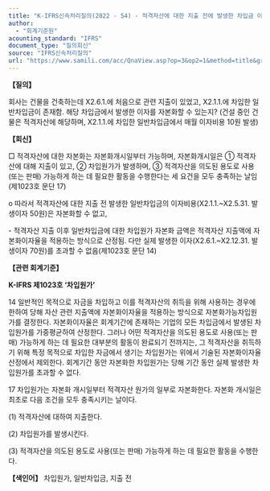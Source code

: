 ```yaml
---
title: "K-IFRS신속처리질의(2022 - 54) - 적격자산에 대한 지출 전에 발생한 차입금 이자"
author:
  - "회계기준원"
acounting_standard: "IFRS"
document_type: "질의회신"
source: "IFRS신속처리질의"
url: "https://www.samili.com/acc/QnaView.asp?op=3&op2=1&method=title&group=2124-15;1&orgcode=3&searchword=&page=11&code=K%2DIFRS%EC%8B%A0%EC%86%8D%EC%B2%98%EB%A6%AC%EC%A7%88%EC%9D%98%2D54%3A20220830"
---
```

**【질의】**

  

회사는 건물을 건축하는데 X2.6.1.에 처음으로 관련 지출이 있었고, X2.1.1.에 차입한 일반차입금이 존재함. 해당 차입금에서 발생한 이자를 자본화할 수 있는지? (건설 중인 건물은 적격자산에 해당하며, X2.1.1.에 차입한 일반차입금에서 매월 이자비용 10원 발생)

  
  

**【회신】**

  

□ 적격자산에 대한 자본화는 자본화개시일부터 가능하며, 자본화개시일은 ① 적격자산에 대해 지출이 있고, ② 차입원가가 발생하며, ③ 적격자산을 의도된 용도로 사용(또는 판매) 가능하게 하는 데 필요한 활동을 수행한다는 세 요건을 모두 충족하는 날임(제1023호 문단 17)

  

o 따라서 적격자산에 대한 지출 전 발생한 일반차입금의 이자비용(X2.1.1.~X2.5.31. 발생이자 50원)은 자본화할 수 없고,

  

\- 적격자산 지출 이후 일반차입금에 대한 차입원가 자본화 금액은 적격자산 지출액에 자본화이자율을 적용하는 방식으로 산정됨. 다만 실제 발생한 이자(X2.6.1.~X2.12.31. 발생이자 70원)를 초과할 수 없음(제1023호 문단 14)

  
  

**【관련 회계기준】**

  

**K-IFRS 제1023호 ‘차입원가’**

  

14 일반적인 목적으로 자금을 차입하고 이를 적격자산의 취득을 위해 사용하는 경우에 한하여 당해 자산 관련 지출액에 자본화이자율을 적용하는 방식으로 자본화가능차입원가를 결정한다. 자본화이자율은 회계기간에 존재하는 기업의 모든 차입금에서 발생된 차입원가를 가중평균하여 산정한다. 그러나 어떤 적격자산을 의도된 용도로 사용(또는 판매) 가능하게 하는 데 필요한 대부분의 활동이 완료되기 전까지는, 그 적격자산을 취득하기 위해 특정 목적으로 차입한 자금에서 생기는 차입원가는 위에서 기술된 자본화이자율 산정에서 제외한다. 회계기간 동안 자본화한 차입원가는 당해 기간 동안 실제 발생한 차입원가를 초과할 수 없다.

  

17 차입원가는 자본화 개시일부터 적격자산 원가의 일부로 자본화한다. 자본화 개시일은 최초로 다음 조건을 모두 충족시키는 날이다.

(1) 적격자산에 대하여 지출한다.

(2) 차입원가를 발생시킨다.

(3) 적격자산을 의도된 용도로 사용(또는 판매) 가능하게 하는 데 필요한 활동을 수행한다.

  
  

**【색인어】** 차입원가, 일반차입금, 지출 전

